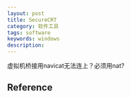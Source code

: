 ```yaml
---
layout: post
title: SecureCRT
category: 软件工具
tags: software
keywords: windows
description: 
---
```


虚拟机桥接用navicat无法连上？必须用nat?

## Reference